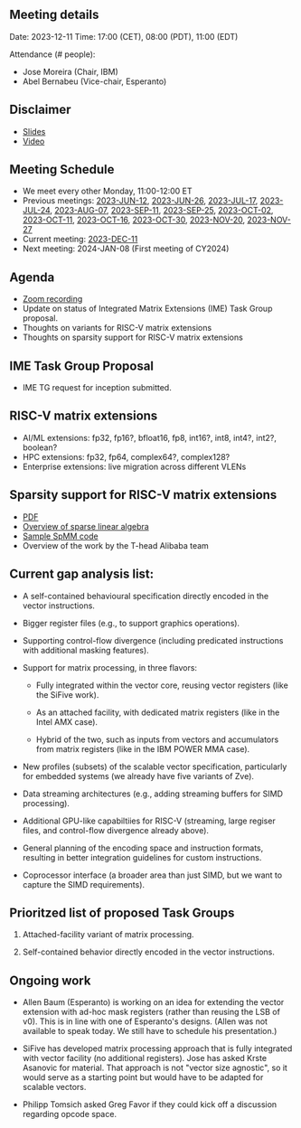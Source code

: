 ## Meeting details

Date: 2023-12-11
Time: 17:00 (CET), 08:00 (PDT), 11:00 (EDT)

Attendance (# people):

- Jose Moreira (Chair, IBM)
- Abel Bernabeu (Vice-chair, Esperanto)

## Disclaimer

- [Slides](https://docs.google.com/presentation/d/1LNhpuNwU54TgwGfcl-Fgf4HUFxCxh0AztPaeqMuRQRw)
- [Video](https://drive.google.com/file/d/1NddUrkHPJukhUo8OeD7uvrWCqRaMt9zx/view)

## Meeting Schedule

- We meet every other Monday, 11:00-12:00 ET
- Previous meetings: [2023-JUN-12](https://github.com/riscv-admin/vector/tree/main/minutes/2023/2023-06-12), [2023-JUN-26](https://github.com/riscv-admin/vector/tree/main/minutes/2023/2023-06-26), [2023-JUL-17](https://github.com/riscv-admin/vector/tree/main/minutes/2023/2023-07-17), [2023-JUL-24](https://github.com/riscv-admin/vector/tree/main/minutes/2023/2023-07-24), [2023-AUG-07](https://github.com/riscv-admin/vector/tree/main/minutes/2023/2023-08-07), [2023-SEP-11](https://github.com/riscv-admin/vector/tree/main/minutes/2023/2023-09-11), [2023-SEP-25](https://github.com/riscv-admin/vector/tree/main/minutes/2023/2023-09-25), [2023-OCT-02](https://github.com/riscv-admin/vector/tree/main/minutes/2023/2023-10-02), [2023-OCT-11](https://github.com/riscv-admin/vector/tree/main/minutes/2023/2023-10-11), [2023-OCT-16](https://github.com/riscv-admin/vector/tree/main/minutes/2023/2023-10-16), [2023-OCT-30](https://github.com/riscv-admin/vector/tree/main/minutes/2023/2023-10-30), [2023-NOV-20](https://github.com/riscv-admin/vector/tree/main/minutes/2023/2023-11-20), [2023-NOV-27](https://github.com/riscv-admin/vector/tree/main/minutes/2023/2023-11-27)
- Current meeting: [2023-DEC-11](https://github.com/riscv-admin/vector/tree/main/minutes/2023/2023-12-11)
- Next meeting: 2024-JAN-08 (First meeting of CY2024)

## Agenda
- [Zoom recording]()
- Update on status of Integrated Matrix Extensions (IME) Task Group proposal.
- Thoughts on variants for RISC-V matrix extensions
- Thoughts on sparsity support for RISC-V matrix extensions

## IME Task Group Proposal
- IME TG request for inception submitted. 

## RISC-V matrix extensions
- AI/ML extensions: fp32, fp16?, bfloat16, fp8, int16?, int8, int4?, int2?, boolean?
- HPC extensions: fp32, fp64, complex64?, complex128?
- Enterprise extensions: live migration across different VLENs

## Sparsity support for RISC-V matrix extensions
- [PDF](https://github.com/riscv-admin/vector/blob/main/minutes/2023/2023-11-27/Sparsity.pdf)
- [Overview of sparse linear algebra](https://github.com/riscv-admin/vector/tree/main/docs/sparse)
- [Sample SpMM code](https://github.com/riscv-admin/vector/tree/main/src/SpMM)
- Overview of the work by the T-head Alibaba team

## Current gap analysis list:

- A self-contained behavioural specification directly encoded in the vector instructions.

- Bigger register files (e.g., to support graphics operations).

- Supporting control-flow divergence (including predicated instructions with additional masking features).

- Support for matrix processing, in three flavors:

  - Fully integrated within the vector core, reusing vector registers (like the SiFive work).

  - As an attached facility, with dedicated matrix registers (like in the Intel AMX case).

  - Hybrid of the two, such as inputs from vectors and accumulators from matrix registers (like in the IBM POWER MMA case).

- New profiles (subsets) of the scalable vector specification, particularly for embedded systems (we already have five variants of Zve).

- Data streaming architectures (e.g., adding streaming buffers for SIMD processing).

- Additional GPU-like capabiltiies for RISC-V (streaming, large regiser files, and control-flow divergence already above).

- General planning of the encoding space and instruction formats, resulting in better integration guidelines for custom instructions.

- Coprocessor interface (a broader area than just SIMD, but we want to capture the SIMD requirements).

## Prioritzed list of proposed Task Groups

1. Attached-facility variant of matrix processing.

1. Self-contained behavior directly encoded in the vector instructions.

## Ongoing work

- Allen Baum (Esperanto) is working on an idea for extending the vector extension with ad-hoc mask registers (rather than reusing the LSB of v0). This is in line with one of Esperanto's designs. (Allen was not available to speak today. We still have to schedule his presentation.)

- SiFive has developed matrix processing approach that is fully integrated with vector facility (no additional registers). Jose has asked Krste Asanovic for material. That approach is not "vector size agnostic", so it would serve as a starting point but would have to be adapted for scalable vectors.

- Philipp Tomsich asked Greg Favor if they could kick off a discussion regarding opcode space. 
